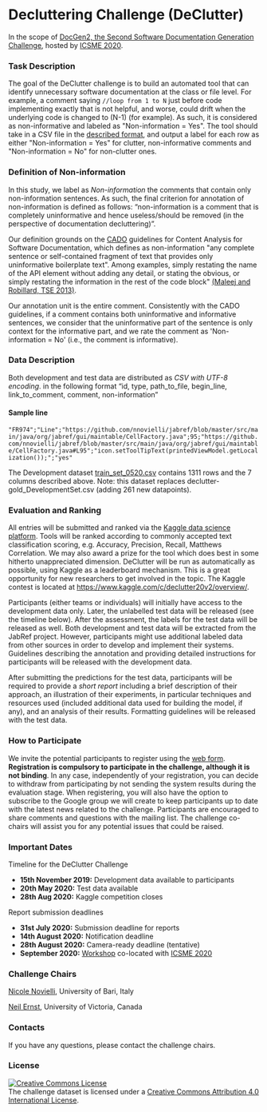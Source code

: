 # Decluttering Challenge (DeClutter)

In the scope of [DocGen2, the Second Software Documentation Generation Challenge](https://dysdoc.github.io/docgen2/index.html), hosted by [ICSME 2020](https://icsme2020.github.io/index.html).

### Task Description
The goal of the DeClutter challenge is to build an automated tool that can identify unnecessary software 
documentation at the class or file level. For example, a comment saying ```//loop from 1 to N``` just before code implementing 
exactly that is not helpful, and worse, could drift when the underlying code is changed to (N-1) (for example). As such, it is considered as non-informative and labeled as "Non-information = Yes". 
The tool should take in a CSV file in the [described format](https://dysdoc.github.io/docgen2/decluttr-format.html), and output a label for each row as either "Non-information = Yes" for clutter, non-informative comments and "Non-information = No" for non-clutter ones.

### Definition of Non-information
In this study, we label as *Non-information* the comments that contain only non-information sentences. As such, the final criterion for annotation of non-information is defined as follows:
“non-information is a comment that is completely uninformative and hence useless/should be removed (in the perspective of documentation decluttering)”. 

Our definition grounds on the [CADO](https://cado.informatik.uni-hamburg.de/coding-guide/) guidelines for Content Analysis for Software Documentation, which defines as non-information "any complete sentence or self-contained fragment of text that provides only uninformative boilerplate text". Among examples, simply restating the name of the API element without adding any detail, or stating the obvious, or simply restating the information in the rest of the code block" [(Maleej and Robillard, TSE 2013)](https://dl.acm.org/citation.cfm?id=2554417). 

Our annotation unit is the entire comment. Consistently with the CADO guidelines, if a comment contains both uninformative and informative sentences, we consider that the uninformative part of the sentence is only context for the informative part, and we rate the comment as 'Non-information = No' (i.e., the comment is informative). 

### Data Description
Both development and test data are distributed as *CSV with UTF-8 encoding*.  in the following format 
“id, type, path_to_file, begin_line, link_to_comment, comment, non-information” 

#### Sample line
```"FR974";"Line";"https://github.com/nnovielli/jabref/blob/master/src/main/java/org/jabref/gui/maintable/CellFactory.java";95;"https://github.com/nnovielli/jabref/blob/master/src/main/java/org/jabref/gui/maintable/CellFactory.java#L95";"icon.setToolTipText(printedViewModel.getLocalization());";"yes"```

The Development dataset [train_set_0520.csv](https://github.com/dysdoc/declutter/blob/master/train_set_0520.csv) contains 1311 rows and the 7 columns described above. Note: this dataset replaces declutter-gold_DevelopmentSet.csv (adding 261 new datapoints).

### Evaluation and Ranking
All entries will be submitted and ranked via the [Kaggle data science platform](https://www.kaggle.com/c/declutter20v2/overview/). Tools will be ranked according to commonly accepted text classification scoring, e.g. Accuracy, Precision, Recall, Matthews Correlation. We may also award a prize for the tool which does best in some hitherto unappreciated dimension. DeClutter will be run as automatically as possible, using Kaggle as a leaderboard mechanism. This is a great opportunity for new researchers to get involved in the topic. The Kaggle contest is located at https://www.kaggle.com/c/declutter20v2/overview/.

Participants (either teams or individuals) will initially have access to the development data only. Later, the unlabelled test data will be released (see the timeline below). After the assessment, the labels for the test data will be released as well. Both development and test data will be extracted from the JabRef project. However, participants might use additional labeled data from other sources in order to develop and implement their systems. Guidelines describing the annotation and providing detailed instructions for participants will be released with the development data.

After submitting the predictions for the test data, participants will be required to provide a *short report* including a brief description of their approach, an illustration of their experiments, in particular techniques and resources used (included additional data used for building the model, if any), and an analysis of their results. Formatting guidelines will be released with the test data.

### How to Participate
We invite the potential participants to register using the [web form](https://forms.gle/jkGKF44Roc51L6ZT6). **Registration is compulsory to participate in the challenge, although it is not binding**. In any case, independently of your registration, you can decide to withdraw from participating by not sending the system results during the evaluation stage. When registering, you will also have the option to subscribe to the Google group we will create to keep participants up to date with the latest news related to the challenge. Participants are encouraged to share comments and questions with the mailing list. The challenge co-chairs will assist you for any potential issues that could be raised.

### Important Dates
Timeline for the DeClutter Challenge
* **15th November 2019:** Development data available to participants
* **20th May 2020:** Test data available
* **28th Aug 2020:** Kaggle competition closes

Report submission deadlines
* **31st July 2020:** Submission deadline for reports
* **14th August 2020:** Notification deadline
* **28th August 2020:** Camera-ready deadline (tentative)
* **September 2020:** [Workshop](https://dysdoc.github.io/docgen2/index.html) co-located with [ICSME 2020](https://icsme2020.github.io/index.html)

### Challenge Chairs
[Nicole Novielli](http://collab.di.uniba.it/nicole/), University of Bari, Italy

[Neil Ernst](http://www.neilernst.net/), University of Victoria, Canada

### Contacts
If you have any questions, please contact the challenge chairs.

### License
<a rel="license" href="http://creativecommons.org/licenses/by/4.0/"><img alt="Creative Commons License" style="border-width:0" src="https://i.creativecommons.org/l/by/4.0/88x31.png" /></a><br />The challenge dataset is licensed under a <a rel="license" href="http://creativecommons.org/licenses/by/4.0/">Creative Commons Attribution 4.0 International License</a>.
